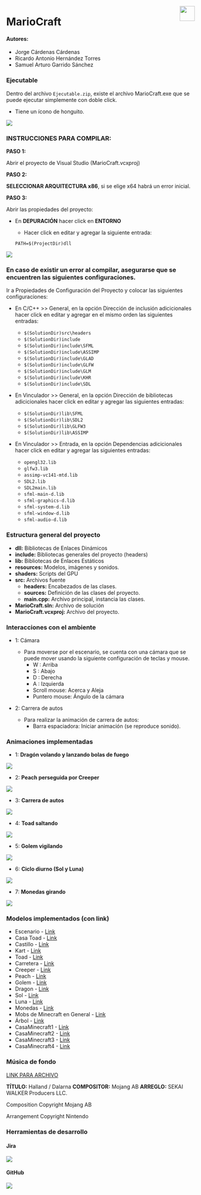 <p>
  <img src="img/icono.png" align="right"  width="40" height="40" />
</p>


# MarioCraft
#### Autores:
- Jorge Cárdenas Cárdenas
- Ricardo Antonio Hernández Torres
- Samuel Arturo Garrido Sánchez


### Ejecutable

Dentro del archivo `Ejecutable.zip`, existe el archivo MarioCraft.exe que se puede ejecutar simplemente con doble click.

+ Tiene un ícono de honguito.


![](img/ImagenPrincipal.png)

### INSTRUCCIONES PARA COMPILAR:

**PASO 1:**

Abrir el proyecto de Visual Studio (MarioCraft.vcxproj)

**PASO 2:**

**SELECCIONAR ARQUITECTURA x86**, si se elige x64 habrá un error inicial.

**PASO 3:**

Abrir las propiedades del proyecto:

-  En **DEPURACIÓN** hacer click en **ENTORNO**
   - Hacer click en editar y agregar la siguiente entrada:
   
   `PATH=$(ProjectDir)dll`

![](img/Imagen1.png)

### En caso de existir un error al compilar, asegurarse que se encuentren las siguientes configuraciones. 

Ir a Propiedades de Configuración del Proyecto y colocar las siguientes configuraciones:

-  En C/C++ >> General, en la opción Dirección de inclusión adicicionales hacer click en editar y agregar en el mismo orden las siguientes entradas:
   - `$(SolutionDir)src\headers`
   - `$(SolutionDir)include`
   - `$(SolutionDir)include\SFML`
   - `$(SolutionDir)include\ASSIMP`
   - `$(SolutionDir)include\GLAD`
   - `$(SolutionDir)include\GLFW`
   - `$(SolutionDir)include\GLM`
   - `$(SolutionDir)include\KHR`
   - `$(SolutionDir)include\SDL`

-  En Vinculador >> General, en la opción Dirección de bibliotecas adicicionales hacer click en editar y agregar las siguientes entradas:
   - `$(SolutionDir)lib\SFML`
   - `$(SolutionDir)lib\SDL2`
   - `$(SolutionDir)lib\GLFW3`
   - `$(SolutionDir)lib\ASSIMP`

-  En Vinculador >> Entrada, en la opción Dependencias adicicionales hacer click en editar y agregar las siguientes entradas:
   - `opengl32.lib`
   - `glfw3.lib`
   - `assimp-vc141-mtd.lib`
   - `SDL2.lib`
   - `SDL2main.lib`
   - `sfml-main-d.lib`
   - `sfml-graphics-d.lib`
   - `sfml-system-d.lib`
   - `sfml-window-d.lib`
   - `sfml-audio-d.lib`


### Estructura general del proyecto

- **dll:** Bibliotecas de Enlaces Dinámicos
- **include:** Bibliotecas generales del proyecto (headers)
- **lib:** Bibliotecas de Enlaces Estáticos
- **resources:** Modelos, imágenes y sonidos.
- **shaders:** Scripts del GPU
- **src:** Archivos fuente
  - **headers:** Encabezados de las clases.
  - **sources:** Definición de las clases del proyecto.
  - **main.cpp:** Archivo principal, instancia las clases. 
- **MarioCraft.sln:** Archivo de solución
- **MarioCraft.vcxproj:** Archivo del proyecto.

### Interacciones con el ambiente

- 1: Cámara
  - Para moverse por el escenario, se cuenta con una cámara que se puede mover usando la siguiente configuración de teclas y mouse.
    - W : Arriba
    - S : Abajo
    - D : Derecha
    - A : Izquierda
    - Scroll mouse: Acerca y Aleja
    - Puntero mouse: Ángulo de la cámara
  
- 2: Carrera de autos
   -  Para realizar la animación de carrera de autos:
      -  Barra espaciadora: Iniciar animación (se reproduce sonido).

### Animaciones implementadas

- 1: **Dragón volando y lanzando bolas de fuego**

![](img/Imagen2.png)

- 2: **Peach perseguida por Creeper**

![](img/Imagen3.png)

- 3: **Carrera de autos**
  
![](img/Imagen6.png)
- 4: **Toad saltando**

![](img/Imagen4.png)
- 5: **Golem vigilando**

![](img/Imagen5.png)

- 6: **Ciclo diurno (Sol y Luna)**

![](img/Imagen8.png)

- 7: **Monedas girando**

![](img/Imagen7.png)


### Modelos implementados (con link)

- Escenario - [Link](https://skfb.ly/6VFZK)
- Casa Toad  - [Link](https://3dwarehouse.sketchup.com/model/5909ca01-6452-4743-a96a-2da59de4d93f/Mario-Toad-House)
- Castillo  - [Link](https://skfb.ly/BKKG)
- Kart  - [Link](https://skfb.ly/6Rn7G)
- Toad - [Link](https://www.models-resource.com/3ds/supermario3dland/model/12811/)
- Carretera  - [Link](https://www.models-resource.com/wii/mariokartwii/model/32084/)
- Creeper  - [Link](https://skfb.ly/6RnEO)
- Peach  - [Link](https://skfb.ly/o6DrV)
- Golem  - [Link](https://skfb.ly/6RCVI)
- Dragon  - [Link](https://skfb.ly/6Roty)
- Sol  - [Link](https://free3d.com/es/modelo-3d/sun-v2--446713.html)
- Luna  - [Link](https://free3d.com/es/modelo-3d/moon-photorealistic-2k-853071.html)
- Monedas  - [Link](https://skfb.ly/6YUOC)
- Mobs de Minecraft en General  - [Link](https://sketchfab.com/vinceyanez)
- Árbol  - [Link](https://free3d.com/es/modelo-3d/minecraft-simple-tree-4959.html)
- CasaMinecraft1  - [Link](https://3dwarehouse.sketchup.com/model/4f179c1a5075703749568b6dc5d39ae5/Minecraft-Village-House?hl=en)
- CasaMinecraft2  - [Link](https://3dwarehouse.sketchup.com/model/4f179c1a5075703749568b6dc5d39ae5/Minecraft-Village-House?hl=en)
- CasaMinecraft3  - [Link](https://skfb.ly/6vpUF)
- CasaMinecraft4  - [Link](https://sketchfab.com/3d-models/minecraft-simple-house-0ae7f28a376d4758abf9f9de30b989c1)

### Música de fondo

[LINK PARA ARCHIVO](https://vgmsite.com/soundtracks/super-smash-bros.-ultimate-vol.-37-minecraft/aeblqycxwm/01.%20Halland%20~%20Dalarna%20%28Minecraft%20Dungeons%29.mp3)

**TÍTULO:**  Halland / Dalarna
**COMPOSITOR:** Mojang AB
**ARREGLO:** SEKAI WALKER
Producers LLC.

Composition Copyright Mojang AB

Arrangement Copyright Nintendo


<audio src="https://vgmsite.com/soundtracks/super-smash-bros.-ultimate-vol.-37-minecraft/aeblqycxwm/01.%20Halland%20~%20Dalarna%20%28Minecraft%20Dungeons%29.mp3">
  Your browser does not support the <code>audio</code> element.
</audio>

### Herramientas de desarrollo

#### Jira

![](img/.png)

#### GitHub

![](img/.png)